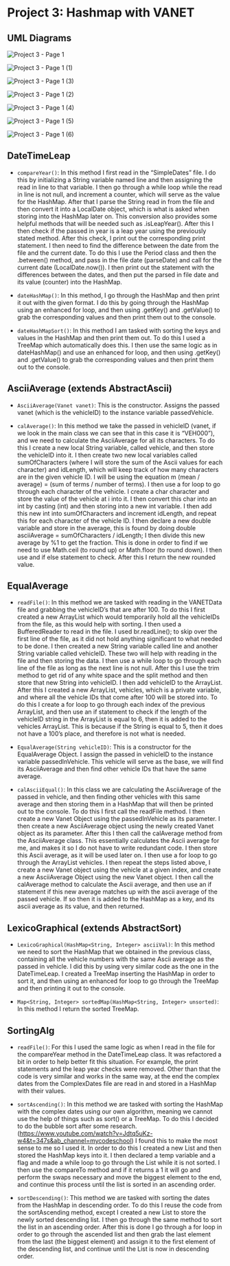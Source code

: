 # Project 3: Hashmap with VANET

## UML Diagrams
![Project 3 - Page 1](https://user-images.githubusercontent.com/89539958/139112734-788b750d-3561-4178-b467-e81447c56e62.jpeg)

![Project 3 - Page 1 (1)](https://user-images.githubusercontent.com/89539958/139113171-faaac829-1bac-4de6-923c-544a21761958.jpeg)

![Project 3 - Page 1 (3)](https://user-images.githubusercontent.com/89539958/139326029-8bce37e7-9f2a-4512-bae8-3a6ec2099a28.jpeg)

![Project 3 - Page 1 (2)](https://user-images.githubusercontent.com/89539958/139325346-4f270803-f830-459c-a8f9-25ddc501eef3.jpeg)

![Project 3 - Page 1 (4)](https://user-images.githubusercontent.com/89539958/139356590-3e2ae583-d86f-4be0-a4f7-7a78478016d4.jpeg)

![Project 3 - Page 1 (5)](https://user-images.githubusercontent.com/89539958/139356616-143d5357-5648-4bb5-a6e7-8d3a6a79d933.jpeg)

![Project 3 - Page 1 (6)](https://user-images.githubusercontent.com/89539958/139356641-79839b43-c7bf-4c57-84bd-5b2af500378b.jpeg)

## DateTimeLeap
* `compareYear()`: In this method I first read in the “SimpleDates” file. I do this by initializing a String variable named line and then assigning the read in line to that variable. I then go through a while loop while the read in line is not null, and increment a counter, which will serve as the value for the HashMap. After that I parse the String read in from the file and then convert it into a LocalDate object, which is what is asked when storing into the HashMap later on. This conversion also provides some helpful methods that will be needed such as .isLeapYear(). After this I then check if the passed in year is a leap year using the previously stated method. After this check, I print out the corresponding print statement. I then need to find the difference between the date from the file and the current date. To do this I use the Period class and then the .between() method, and pass in the file date (parseDate) and call for the current date (LocalDate.now()). I then print out the statement with the differences between the dates, and then put the parsed in file date and its value (counter) into the HashMap.

* `dateHashMap()`: In this method, I go through the HashMap and then print it out with the given format. I do this by going through the HashMap using an enhanced for loop, and then using .getKey() and .getValue() to grab the corresponding values and then print them out to the console.

* `dateHashMapSort()`: In this method I am tasked with sorting the keys and values in the HashMap and then print them out. To do this I used a TreeMap which automatically does this. I then use the same logic as in dateHashMap() and use an enhanced for loop, and then using .getKey() and .getValue() to grab the corresponding values and then print them out to the console.

## AsciiAverage (extends AbstractAscii)
* `AsciiAverage(Vanet vanet)`: This is the constructor. Assigns the passed vanet (which is the vehicleID) to the instance variable passedVehicle. 

* `calAverage()`: In this method we take the passed in vehicleID (vanet, if we look in the main class we can see that in this case it is “VEH000”), and we need to calculate the AsciiAverage for all its characters. To do this I create a new local String variable, called vehicle, and then store the vehicleID into it. I then create two new local variables called sumOfCharacters (where I will store the sum of the Ascii values for each character) and idLength, which will keep track of how many characters are in the given vehicle ID. I will be using the equation m (mean / average) = (sum of terms / number of terms). I then use a for loop to go through each character of the vehicle. I create a char character and store the value of the vehicle at i into it. I then convert this char into an int by casting (int) and then storing into a new int variable. I then add this new int into sumOfCharacters and increment idLength, and repeat this for each character of the vehicle ID. I then declare a new double variable and store in the average, this is found by doing double asciiAverage = sumOfCharacters / idLength; I then divide this new average by %1 to get the fraction. This is done in order to find if we need to use Math.ceil (to round up) or Math.floor (to round down). I then use and if else statement to check. After this I return the new rounded value.

## EqualAverage 
* `readFile()`: In this method we are tasked with reading in the VANETData file and grabbing the vehicleID’s that are after 100. To do this I first created a new ArrayList which would temporarily hold all the vehicleIDs from the file, as this would help with sorting. I then used a BufferedReader to read in the file. I used br.readLine(); to skip over the first line of the file, as it did not hold anything significant to what needed to be done. I then created a new String variable called line and another String variable called vehicleID. These two will help with reading in the file and then storing the data. I then use a while loop to go through each line of the file as long as the next line is not null. After this I use the trim method to get rid of any white space and the split method and then store that new String into vehicleID. I then add vehicleID to the ArrayList. After this I created a new ArrayList, vehicles, which is a private variable, and where all the vehicle IDs that come after 100 will be stored into. To do this I create a for loop to go through each index of the previous ArrayList, and then use an if statement to check if the length of the vehicleID string in the ArrayList is equal to 6, then it is added to the vehicles ArrayList. This is because if the String is equal to 5, then it does not have a 100’s place, and therefore is not what is needed. 

* `EqualAverage(String vehicleID)`: This is a constructor for the EqualAverage Object. I assign the passed in vehicleID to the instance variable passedInVehicle. This vehicle will serve as the base, we will find its AsciiAverage and then find other vehicle IDs that have the same average. 

* `calAsciiEqual()`: In this class we are calculating the AsciiAverage of the passed in vehicle, and then finding other vehicles with this same average and then storing them in a HashMap that will then be printed out to the console. To do this I first call the readFile method. I then create a new Vanet Object using the passedInVehicle as its parameter. I then create a new AsciiAverage object using the newly created Vanet object as its parameter. After this I then call the calAverage method from the AsciiAverage class. This essentially calculates the Ascii average for me, and makes it so I do not have to write redundant code. I then store this Ascii average, as it will be used later on. I then use a for loop to go through the ArrayList vehicles. I then repeat the steps listed above, I create a new Vanet object using the vehicle at a given index, and create a new AsciiAverage Object using the new Vanet object. I then call the calAverage method to calculate the Ascii average, and then use an if statement if this new average matches up with the ascii average of the passed vehicle. If so then it is added to the HashMap as a key, and its ascii average as its value, and then returned.

## LexicoGraphical (extends AbstractSort)
* `LexicoGraphical(HashMap<String, Integer> asciiVal)`: In this method we need to sort the HashMap that we obtained in the previous class, containing all the vehicle numbers with the same Ascii average as the passed in vehicle. I did this by using very similar code as the one in the DateTimeLeap. I created a TreeMap inserting the HashMap in order to sort it, and then using an enhanced for loop to go through the TreeMap and then printing it out to the console.

* `Map<String, Integer> sortedMap(HashMap<String, Integer> unsorted)`: In this method I return the sorted TreeMap. 

## SortingAlg
* `readFile()`: For this I used the same logic as when I read in the file for the compareYear method in the DateTimeLeap class. It was refactored a bit in order to help better fit this situation. For example, the print statements and the leap year checks were removed. Other than that the code is very similar and works in the same way, at the end the complex dates from the ComplexDates file are read in and stored in a HashMap with their values. 

* `sortAscending()`: In this method we are tasked with sorting the HashMap with the complex dates using our own algorithm, meaning we cannot use the help of things such as sort() or a TreeMap. To do this I decided to do the bubble sort after some research. (https://www.youtube.com/watch?v=Jdtq5uKz-w4&t=347s&ab_channel=mycodeschool)
I found this to make the most sense to me so I used it. In order to do this I created a new List and then stored the HashMap keys into it. I then declared a temp variable and a flag and made a while loop to go through the List while it is not sorted. I then use the compareTo method and if it returns a 1 it will go and perform the swaps necessary and move the biggest element to the end, and continue this process until the list is sorted in an ascending order.

* `sortDescending()`: This method we are tasked with sorting the dates from the HashMap in descending order. To do this I reuse the code from the sortAscending method, except I created a new List to store the newly sorted descending list. I then go through the same method to sort the list in an ascending order. After this is done I go through a for loop in order to go through the ascended list and then grab the last element from the last (the biggest element) and assign it to the first element of the descending list, and continue until the List is now in descending order.
